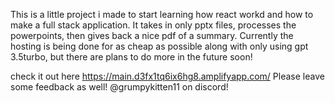 This is a little project i made to start learning how react workd and how to make a full stack application. 
It takes in only pptx files, processes the powerpoints, then gives back a nice pdf of a summary. 
Currently the hosting is being done for as cheap as possible along with only using gpt 3.5turbo, but
there are plans to do more in the future soon! 

check it out here https://main.d3fx1tq6ix6hg8.amplifyapp.com/
Please leave some feedback as well! @grumpykitten11 on discord!
